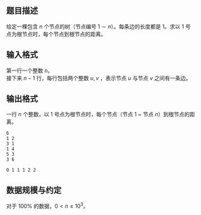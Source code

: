 ## 题目描述

给定一棵包含 $n$ 个节点的树（节点编号 $1\sim n$）。每条边的长度都是 $1$。求以 $1$ 号点为根节点时，每个节点到根节点的距离。

## 输入格式

第一行一个整数 $n$。  
接下来 $n-1$ 行，每行包括两个整数 $u,v$ ，表示节点 $u$ 与节点 $v$ 之间有一条边。

## 输出格式

一行 $n$ 个整数，以 $1$ 号点为根节点时，每个节点（节点 $1$ ~ 节点 $n$）到根节点的距离。

```input1
6
1 2
3 1
1 4
5 3
3 6
```

```output1
0 1 1 1 2 2
```

## 数据规模与约定

对于 $100\%$ 的数据，$0 < n \le 10^3$。